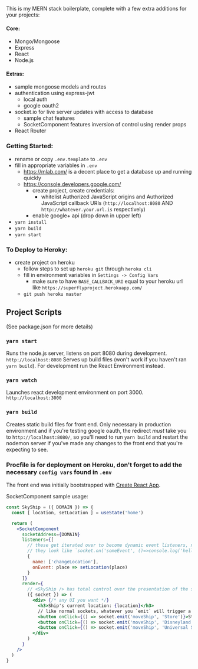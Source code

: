 This is my MERN stack boilerplate, complete with a few extra additions for your projects:

#### Core:
* Mongo/Mongoose
* Express
* React
* Node.js

#### Extras:
* sample mongoose models and routes
* authentication using express-jwt
    * local auth
    * google oauth2
* socket.io for live server updates with access to database
    * sample chat features
    * SocketComponent features inversion of control using render props
* React Router

### Getting Started:
* rename or copy `.env.template` to `.env`
* fill in appropriate variables in `.env`
    * https://mlab.com/ is a decent place to get a database up and running quickly
    * https://console.developers.google.com/
        * create project, create credentials:
            * whitelist Authorized JavaScript origins and Authorized JavaScript callback URIs (`http://localhost:8080` AND `http://whatever.your.url.is` respectively)
        * enable google+ api (drop down in upper left)
* `yarn install`
* `yarn build`
* `yarn start`

### To Deploy to Heroky:
* create project on heroku
    * follow steps to set up `heroku git` through `heroku cli`
    * fill in environment variables in `Settings -> Config Vars`
        * make sure to have `BASE_CALLBACK_URI` equal to your heroku url like `https://superflyproject.herokuapp.com/`
    * `git push heroku master`

## Project Scripts

(See package.json for more details)

### `yarn start`

Runs the node.js server, listens on port 8080 during development. `http://localhost:8080`
Serves up build files (won't work if you haven't ran `yarn build`). For development run the 
React Environment instead.

### `yarn watch`

Launches react development environment on port 3000. `http://localhost:3000`

### `yarn build`

Creates static build files for front end. Only necessary in production environment and if you're testing google oauth, the redirect _must_ take you to `http://localhost:8080/`, so you'll need to run `yarn build` and restart the nodemon server if you've made any changes to the front end that you're expecting to see.

### Procfile is for deployment on Heroku, don't forget to add the necessary `config vars` found in `.env`

The front end was initially bootstrapped with [Create React App](https://github.com/facebook/create-react-app).

SocketComponent sample usage:

```jsx
const SkyShip = ({ DOMAIN }) => {
  const [ location, setLocation ] = useState('home')

  return (
    <SocketComponent
      socketAddress={DOMAIN}
      listeners={[ 
        // these get iterated over to become dynamic event listeners, normally
        // they look like `socket.on('someEvent', ()=>console.log('hello world'))`
        {
          name: ['changeLocation'],
          onEvent: place => setLocation(place)
        }
	  ]}
      render={ 
        // <SkyShip /> has total control over the presentation of the socket-connected components
        ({ socket }) => (
          <div> {/* any UI you want */}
            <h3>Ship's current location: {location}</h3>
            // like normal sockets, whatever you `emit` will trigger a server event where you respond however you want
            <button onClick={() => socket.emit('moveShip', 'Store')}>Store</button>
            <button onClick={() => socket.emit('moveShip', 'Disneyland')}>Disneyland</button>
            <button onClick={() => socket.emit('moveShip', 'Universal Studios')}>Universal Studios</button>
          </div>
        )
      }
    />
  )
}
```